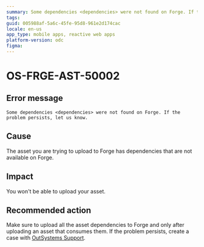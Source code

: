 ```yaml
---
summary: Some dependencies <dependencies> were not found on Forge. If the problem persists, let us know.
tags: 
guid: 005988af-5a6c-45fe-95d8-961e2d174cac
locale: en-us
app_type: mobile apps, reactive web apps
platform-version: odc
figma:
---
```


# OS-FRGE-AST-50002

## Error message

`Some dependencies <dependencies> were not found on Forge. If the problem persists, let us know.`

## Cause

The asset you are trying to upload to Forge has dependencies that are not available on Forge.

## Impact

You won't be able to upload your asset.

## Recommended action

Make sure to upload all the asset dependencies to Forge and only after uploading an asset that consumes them.
If the problem persists, create a case with [OutSystems Support](https://www.outsystems.com/support/portal/open-support-case?ErrorCode=OS-FRGE-AST-50002).
